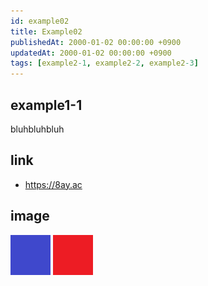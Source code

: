 ```yaml
---
id: example02
title: Example02
publishedAt: 2000-01-02 00:00:00 +0900
updatedAt: 2000-01-02 00:00:00 +0900
tags: [example2-1, example2-2, example2-3]
---
```


## example1-1

bluhbluhbluh

## link

- <https://8ay.ac>


## image

![blue](img/example02/blue02.png)
![red](img/example02/red02.png)
